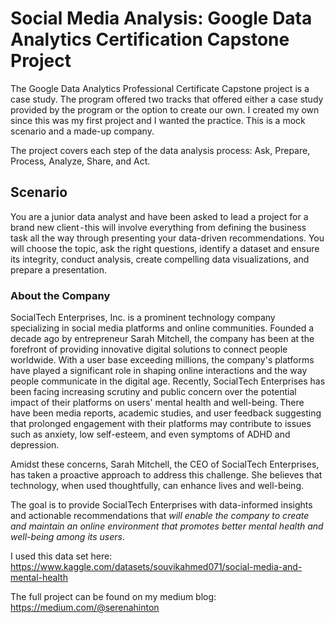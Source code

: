 # Social Media Analysis: Google Data Analytics Certification Capstone Project

The Google Data Analytics Professional Certificate Capstone project is a case study. The program offered two tracks that offered either a case study provided by the program or the option to create our own. I created my own since this was my first project and I wanted the practice. This is a mock scenario and a made-up company.

The project covers each step of the data analysis process: Ask, Prepare, Process, Analyze, Share, and Act.

## Scenario

You are a junior data analyst and have been asked to lead a project for a brand new client - this will involve everything from defining the business task all the way through presenting your data-driven recommendations. You will choose the topic, ask the right questions, identify a dataset and ensure its integrity, conduct analysis, create compelling data visualizations, and prepare a presentation.

### About the Company

SocialTech Enterprises, Inc. is a prominent technology company specializing in social media platforms and online communities. Founded a decade ago by entrepreneur Sarah Mitchell, the company has been at the forefront of providing innovative digital solutions to connect people worldwide. With a user base exceeding millions, the company's platforms have played a significant role in shaping online interactions and the way people communicate in the digital age.
Recently, SocialTech Enterprises has been facing increasing scrutiny and public concern over the potential impact of their platforms on users' mental health and well-being. There have been media reports, academic studies, and user feedback suggesting that prolonged engagement with their platforms may contribute to issues such as anxiety, low self-esteem, and even symptoms of ADHD and depression.

Amidst these concerns, Sarah Mitchell, the CEO of SocialTech Enterprises, has taken a proactive approach to address this challenge. She believes that technology, when used thoughtfully, can enhance lives and well-being.

The goal is to provide SocialTech Enterprises with data-informed insights and actionable recommendations that _will enable the company to create and maintain an online environment that promotes better mental health and well-being among its users_.

I used this data set here: https://www.kaggle.com/datasets/souvikahmed071/social-media-and-mental-health

The full project can be found on my medium blog: https://medium.com/@serenahinton
